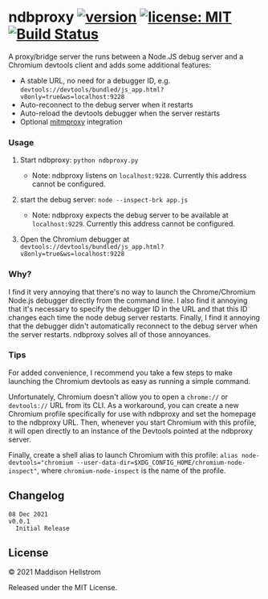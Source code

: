 # ndbproxy [![version](https://img.shields.io/github/v/tag/b0o/ndbproxy.nvim?style=flat&color=yellow&label=version&sort=semver)](https://github.com/b0o/ndbproxy.nvim/releases) [![license: MIT](https://img.shields.io/github/license/b0o/ndbproxy.nvim?style=flat&color=green)](https://mit-license.org) [![Build Status](https://img.shields.io/github/workflow/status/b0o/ndbproxy.nvim/test)](https://github.com/b0o/ndbproxy.nvim/actions/workflows/test.yaml)

A proxy/bridge server the runs between a Node.JS debug server and a Chromium devtools client and adds some additional features:

- A stable URL, no need for a debugger ID, e.g. `devtools://devtools/bundled/js_app.html?v8only=true&ws=localhost:9228`
- Auto-reconnect to the debug server when it restarts
- Auto-reload the devtools debugger when the server restarts
- Optional [mitmproxy](https://github.com/mitmproxy/mitmproxy) integration

### Usage

1. Start ndbproxy: `python ndbproxy.py`

   - Note: ndbproxy listens on `localhost:9228`. Currently this address cannot be configured.

2. start the debug server: `node --inspect-brk app.js`

   - Note: ndbproxy expects the debug server to be available at `localhost:9229`. Currently this address cannot be configured.

3. Open the Chromium debugger at `devtools://devtools/bundled/js_app.html?v8only=true&ws=localhost:9228`

### Why?

I find it very annoying that there's no way to launch the Chrome/Chromium
Node.js debugger directly from the command line. I also find it annoying that
it's necessary to specify the debugger ID in the URL and that this ID changes
each time the node debug server restarts. Finally, I find it annoying that the
debugger didn't automatically reconnect to the debug server when the server
restarts. ndbproxy solves all of those annoyances.

### Tips

For added convenience, I recommend you take a few steps to make launching the Chromium devtools as easy as running a simple command.

Unfortunately, Chromium doesn't allow you to open a `chrome://` or
`devtools://` URL from its CLI. As a workaround, you can create a new Chromium
profile specifically for use with ndbproxy and set the homepage to the ndbproxy
URL. Then, whenever you start Chromium with this profile, it will open directly
to an instance of the Devtools pointed at the ndbproxy server.

Finally, create a shell alias to launch Chromium with this profile: `alias node-devtools="chromium --user-data-dir=$XDG_CONFIG_HOME/chromium-node-inspect"`,
where `chromium-node-inspect` is the name of the profile.

## Changelog

```
08 Dec 2021                                                             v0.0.1
  Initial Release
```

## License

&copy; 2021 Maddison Hellstrom

Released under the MIT License.
